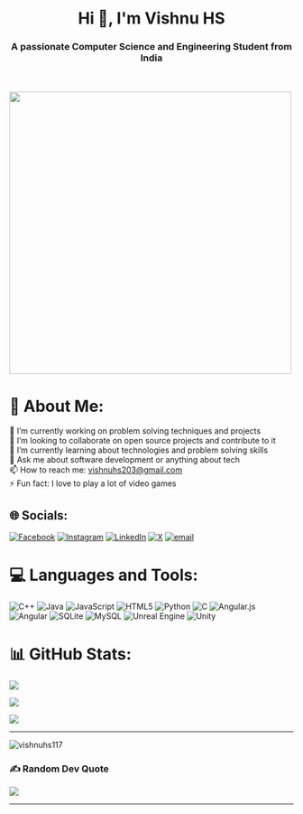 <h1 align="center">Hi 👋, I'm Vishnu HS</h1>

<h3 align="center">A passionate Computer Science and Engineering Student from India</h3>
<br><br>

  <img src="https://user-images.githubusercontent.com/74038190/212749447-bfb7e725-6987-49d9-ae85-2015e3e7cc41.gif" width="500">

# 💫 About Me:
🔭 I’m currently working on problem solving techniques and projects<br>👯 I’m looking to collaborate on open source projects and contribute to it<br>🌱 I’m currently learning about technologies and problem solving skills<br>💬 Ask me about software development or anything about tech<br>📫 How to reach me: vishnuhs203@gmail.com <br>⚡ Fun fact: I love to play a lot of video games


## 🌐 Socials:
[![Facebook](https://img.shields.io/badge/Facebook-%231877F2.svg?logo=Facebook&logoColor=white)](https://facebook.com/https://www.facebook.com/vishnu.hs.33) [![Instagram](https://img.shields.io/badge/Instagram-%23E4405F.svg?logo=Instagram&logoColor=white)](https://instagram.com/https://www.instagram.com/soul_vishnu/) [![LinkedIn](https://img.shields.io/badge/LinkedIn-%230077B5.svg?logo=linkedin&logoColor=white)](https://linkedin.com/in/https://www.linkedin.com/in/vishnuhs) [![X](https://img.shields.io/badge/X-black.svg?logo=X&logoColor=white)](https://x.com/https://x.com/VishnuHs117) [![email](https://img.shields.io/badge/Email-D14836?logo=gmail&logoColor=white)](mailto:vishnuhs203@gmail.com) 

# 💻 Languages and Tools:
![C++](https://img.shields.io/badge/c++-%2300599C.svg?style=for-the-badge&logo=c%2B%2B&logoColor=white) ![Java](https://img.shields.io/badge/java-%23ED8B00.svg?style=for-the-badge&logo=openjdk&logoColor=white) ![JavaScript](https://img.shields.io/badge/javascript-%23323330.svg?style=for-the-badge&logo=javascript&logoColor=%23F7DF1E) ![HTML5](https://img.shields.io/badge/html5-%23E34F26.svg?style=for-the-badge&logo=html5&logoColor=white) ![Python](https://img.shields.io/badge/python-3670A0?style=for-the-badge&logo=python&logoColor=ffdd54) ![C](https://img.shields.io/badge/c-%2300599C.svg?style=for-the-badge&logo=c&logoColor=white) ![Angular.js](https://img.shields.io/badge/angular.js-%23E23237.svg?style=for-the-badge&logo=angularjs&logoColor=white) ![Angular](https://img.shields.io/badge/angular-%23DD0031.svg?style=for-the-badge&logo=angular&logoColor=white) ![SQLite](https://img.shields.io/badge/sqlite-%2307405e.svg?style=for-the-badge&logo=sqlite&logoColor=white) ![MySQL](https://img.shields.io/badge/mysql-4479A1.svg?style=for-the-badge&logo=mysql&logoColor=white) ![Unreal Engine](https://img.shields.io/badge/unrealengine-%23313131.svg?style=for-the-badge&logo=unrealengine&logoColor=white) ![Unity](https://img.shields.io/badge/unity-%23000000.svg?style=for-the-badge&logo=unity&logoColor=white)

# 📊 GitHub Stats:
![](https://github-readme-stats.vercel.app/api?username=VisHnuhs117&theme=dark&hide_border=false&include_all_commits=false&count_private=false)<br/>

![](https://nirzak-streak-stats.vercel.app/?user=VisHnuhs117&theme=dark&hide_border=false)<br/>

![](https://github-readme-stats.vercel.app/api/top-langs/?username=VisHnuhs117&theme=dark&hide_border=false&include_all_commits=false&count_private=false&layout=compact)

---
<p align="left"> <img src="https://komarev.com/ghpvc/?username=vishnuhs117&label=Profile%20views&color=0e75b6&style=flat" alt="vishnuhs117" /> </p>

<!-- Proudly created with GPRM ( https://gprm.itsvg.in ) -->

### ✍️ Random Dev Quote
![](https://quotes-github-readme.vercel.app/api?type=horizontal&theme=radical)

---

<!-- Proudly created with GPRM ( https://gprm.itsvg.in ) -->
